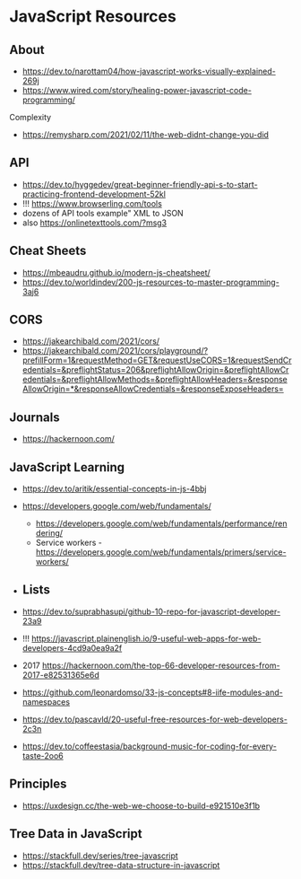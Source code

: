 # JavaScript Resources

## About


* https://dev.to/narottam04/how-javascript-works-visually-explained-269j
* https://www.wired.com/story/healing-power-javascript-code-programming/

Complexity
* https://remysharp.com/2021/02/11/the-web-didnt-change-you-did


## API

* https://dev.to/hyggedev/great-beginner-friendly-api-s-to-start-practicing-frontend-development-52kl
* !!! https://www.browserling.com/tools
* dozens of API tools example" XML to JSON
* also https://onlinetexttools.com/?msg3


## Cheat Sheets

* https://mbeaudru.github.io/modern-js-cheatsheet/
* https://dev.to/worldindev/200-js-resources-to-master-programming-3aj6

## CORS

* https://jakearchibald.com/2021/cors/
* https://jakearchibald.com/2021/cors/playground/?prefillForm=1&requestMethod=GET&requestUseCORS=1&requestSendCredentials=&preflightStatus=206&preflightAllowOrigin=&preflightAllowCredentials=&preflightAllowMethods=&preflightAllowHeaders=&responseAllowOrigin=*&responseAllowCredentials=&responseExposeHeaders=


## Journals

* https://hackernoon.com/

## JavaScript Learning

* https://dev.to/aritik/essential-concepts-in-js-4bbj
* https://developers.google.com/web/fundamentals/
	* https://developers.google.com/web/fundamentals/performance/rendering/
	* Service workers - https://developers.google.com/web/fundamentals/primers/service-workers/

* ## Lists


* https://dev.to/suprabhasupi/github-10-repo-for-javascript-developer-23a9
* !!! https://javascript.plainenglish.io/9-useful-web-apps-for-web-developers-4cd9a0ea9a2f
* 2017 https://hackernoon.com/the-top-66-developer-resources-from-2017-e82531365e6d
* https://github.com/leonardomso/33-js-concepts#8-iife-modules-and-namespaces
* https://dev.to/pascavld/20-useful-free-resources-for-web-developers-2c3n
* https://dev.to/coffeestasia/background-music-for-coding-for-every-taste-2oo6


## Principles

* https://uxdesign.cc/the-web-we-choose-to-build-e921510e3f1b


## Tree Data in JavaScript

* https://stackfull.dev/series/tree-javascript
* https://stackfull.dev/tree-data-structure-in-javascript
